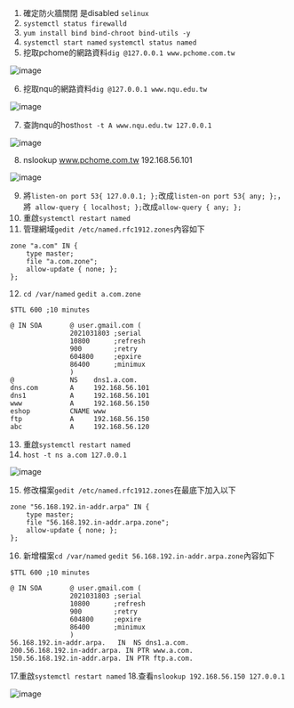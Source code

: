 1. 確定防火牆關閉 是disabled ```selinux```
2. ```systemctl status firewalld```
3. ```yum install bind bind-chroot bind-utils -y```
4. ```systemctl start named``` ```systemctl status named```
5. 挖取pchome的網路資料```dig @127.0.0.1 www.pchome.com.tw```

![image](https://user-images.githubusercontent.com/62127656/147878355-18e502b3-8edc-4908-bf7f-3cf327b3aa5c.png)

6. 挖取nqu的網路資料```dig @127.0.0.1 www.nqu.edu.tw``` 

![image](https://user-images.githubusercontent.com/62127656/147878386-032a82c5-a6dd-457b-8c0b-90f3053ef56a.png)

7. 查詢nqu的host```host -t A www.nqu.edu.tw 127.0.0.1```

![image](https://user-images.githubusercontent.com/62127656/147878419-c71b44e9-b765-4302-9ff5-9dcb5fd9281a.png)

8. nslookup www.pchome.com.tw 192.168.56.101

![image](https://user-images.githubusercontent.com/62127656/147878727-a99f5812-d50a-4d1b-b19b-f52c4b1b2382.png)

9. 將```listen-on port 53{ 127.0.0.1; };```改成```listen-on port 53{ any; };```，將``` allow-query { localhost; };```改成```allow-query { any; };```
10. 重啟```systemctl restart named```
11. 管理網域```gedit /etc/named.rfc1912.zones```內容如下
```
zone "a.com" IN {
	type master;
	file "a.com.zone";
	allow-update { none; };
};
```
12. ```cd /var/named``` ```gedit a.com.zone```
```
$TTL 600 ;10 minutes

@ IN SOA       @ user.gmail.com (
               2021031803 ;serial
               10800      ;refresh
               900        ;retry
               604800     ;epxire
               86400      ;minimux
               )
@              NS    dns1.a.com.
dns.com        A     192.168.56.101
dns1           A     192.168.56.101
www            A     192.168.56.150
eshop          CNAME www
ftp            A     192.168.56.150
abc            A     192.168.56.120
```
13. 重啟```systemctl restart named```
14. ```host -t ns a.com 127.0.0.1```

![image](https://user-images.githubusercontent.com/62127656/147878854-b416a4cd-b73a-4ae6-af7d-360fe43d36e8.png)

15. 修改檔案```gedit /etc/named.rfc1912.zones```在最底下加入以下
```
zone "56.168.192.in-addr.arpa" IN {
	type master;
	file "56.168.192.in-addr.arpa.zone";
	allow-update { none; };
};
```
16. 新增檔案```cd /var/named``` ```gedit 56.168.192.in-addr.arpa.zone```內容如下
```
$TTL 600 ;10 minutes

@ IN SOA       @ user.gmail.com (
               2021031803 ;serial
               10800      ;refresh
               900        ;retry
               604800     ;epxire
               86400      ;minimux
               )
56.168.192.in-addr.arpa.   IN  NS dns1.a.com.
200.56.168.192.in-addr.arpa. IN PTR www.a.com.
150.56.168.192.in-addr.arpa. IN PTR ftp.a.com.
```
17.重啟```systemctl restart named```
18.查看```nslookup 192.168.56.150 127.0.0.1```

![image](https://user-images.githubusercontent.com/62127656/147879030-4ac89bfc-2ec5-45a8-b5d1-433d36caca8c.png)
